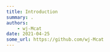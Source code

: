 ```yaml
---
title: Introduction
summary: .
authors:
    - wj-Mcat
date: 2021-04-25
some_url: https://github.com/wj-Mcat
---
```


